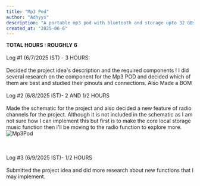 ```yaml
---
title: "Mp3 Pod"
author: "Adhyys"
description: "A portable mp3 pod with bluetooth and storage upto 32 GBs"
created_at: "2025-06-6"
---
```



<b>TOTAL HOURS : ROUGHLY 6</b>
<br><br>
Log #1 (6/7/2025 IST) - 3 HOURS:
<br><br>
Decided the project idea's description and the required components ! I did several research on the component for the Mp3 POD and decided which of them are best and studied their pinouts and connections. Also Made a BOM
<br><br>
Log #2 (6/8/2025 IST)- 2 AND 1/2 HOURS
<br><br>
Made the schematic for the project and also decided a new feature of radio channels for the project. Although it is not included in the schematic as I am not sure how I can implement this but first is to make the core local storage music function then i'll be moving to the radio function to explore more.<br>
![Mp3Pod](https://github.com/user-attachments/assets/3c94bf71-d0c0-4b88-a561-71a7ef1dca71)

<br><br>
Log #3 (6/9/2025 IST)- 1/2 HOURS
<br><br>
Submitted the project idea and did more research about new functions that I may implement. 
